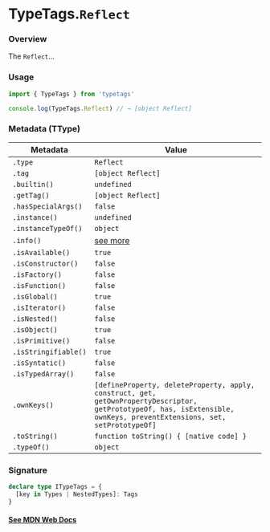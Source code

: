 # TypeTags.`Reflect`

### Overview

The `Reflect`...

### Usage

```js
import { TypeTags } from 'typetags'

console.log(TypeTags.Reflect) // → [object Reflect]
```

### Metadata (TType)

| Metadata             | Value                                                                                                                                                                   |
| -------------------- | ----------------------------------------------------------------------------------------------------------------------------------------------------------------------- |
| `.type`              | `Reflect`                                                                                                                                                               |
| `.tag`               | `[object Reflect]`                                                                                                                                                      |
| `.builtin()`         | `undefined`                                                                                                                                                             |
| `.getTag()`          | `[object Reflect]`                                                                                                                                                      |
| `.hasSpecialArgs()`  | `false`                                                                                                                                                                 |
| `.instance()`        | `undefined`                                                                                                                                                             |
| `.instanceTypeOf()`  | `object`                                                                                                                                                                |
| `.info()`            | [see more]()                                                                                                                                                            |
| `.isAvailable()`     | `true`                                                                                                                                                                  |
| `.isConstructor()`   | `false`                                                                                                                                                                 |
| `.isFactory()`       | `false`                                                                                                                                                                 |
| `.isFunction()`      | `false`                                                                                                                                                                 |
| `.isGlobal()`        | `true`                                                                                                                                                                  |
| `.isIterator()`      | `false`                                                                                                                                                                 |
| `.isNested()`        | `false`                                                                                                                                                                 |
| `.isObject()`        | `true`                                                                                                                                                                  |
| `.isPrimitive()`     | `false`                                                                                                                                                                 |
| `.isStringifiable()` | `true`                                                                                                                                                                  |
| `.isSyntatic()`      | `false`                                                                                                                                                                 |
| `.isTypedArray()`    | `false`                                                                                                                                                                 |
| `.ownKeys()`         | `[defineProperty, deleteProperty, apply, construct, get, getOwnPropertyDescriptor, getPrototypeOf, has, isExtensible, ownKeys, preventExtensions, set, setPrototypeOf]` |
| `.toString()`        | `function toString() { [native code] }`                                                                                                                                 |
| `.typeOf()`          | `object`                                                                                                                                                                |

### Signature

```ts
declare type ITypeTags = {
  [key in Types | NestedTypes]: Tags
}
```

#### [See MDN Web Docs](https://developer.mozilla.org/en-US/docs/Web/API/AbortController)
